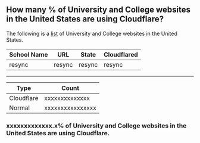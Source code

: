 ## How many % of University and College websites in the United States are using Cloudflare?


The following is a [list](https://docs.google.com/spreadsheets/d/1JUUkxXz6MJ56CcIkeqhv8C9q39sg3sSvGIwRsTk6kkM/edit?usp=sharing) of University and College websites in the United States.


| School Name | URL | State | Cloudflared |
| --- | --- | --- | --- |
| resync | resync | resync | resync |


-----

| Type | Count |
| --- | --- | 
| Cloudflare | xxxxxxxxxxxxxx |
| Normal | xxxxxxxxxxxxxxxx |


### xxxxxxxxxxxxx.x% of University and College websites in the United States are using Cloudflare.
